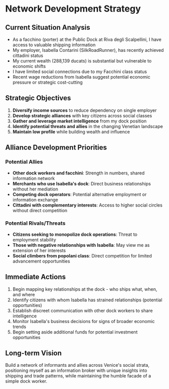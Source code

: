 # Network Development Strategy

## Current Situation Analysis
- As a facchino (porter) at the Public Dock at Riva degli Scalpellini, I have access to valuable shipping information
- My employer, Isabella Contarini (SilkRoadRunner), has recently achieved cittadini status
- My current wealth (288,139 ducats) is substantial but vulnerable to economic shifts
- I have limited social connections due to my Facchini class status
- Recent wage reductions from Isabella suggest potential economic pressure or strategic cost-cutting

## Strategic Objectives
1. **Diversify income sources** to reduce dependency on single employer
2. **Develop strategic alliances** with key citizens across social classes
3. **Gather and leverage market intelligence** from my dock position
4. **Identify potential threats and allies** in the changing Venetian landscape
5. **Maintain low profile** while building wealth and influence

## Alliance Development Priorities
### Potential Allies
- **Other dock workers and facchini**: Strength in numbers, shared information network
- **Merchants who use Isabella's dock**: Direct business relationships without her mediation
- **Competing dock operators**: Potential alternative employment or information exchange
- **Cittadini with complementary interests**: Access to higher social circles without direct competition

### Potential Rivals/Threats
- **Citizens seeking to monopolize dock operations**: Threat to employment stability
- **Those with negative relationships with Isabella**: May view me as extension of her interests
- **Social climbers from popolani class**: Direct competition for limited advancement opportunities

## Immediate Actions
1. Begin mapping key relationships at the dock - who ships what, when, and where
2. Identify citizens with whom Isabella has strained relationships (potential opportunities)
3. Establish discreet communication with other dock workers to share intelligence
4. Monitor Isabella's business decisions for signs of broader economic trends
5. Begin setting aside additional funds for potential investment opportunities

## Long-term Vision
Build a network of informants and allies across Venice's social strata, positioning myself as an information broker with unique insights into shipping and trade patterns, while maintaining the humble facade of a simple dock worker.
